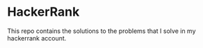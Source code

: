 # HackerRank
This repo contains the solutions to the problems that I solve in my hackerrank account.
